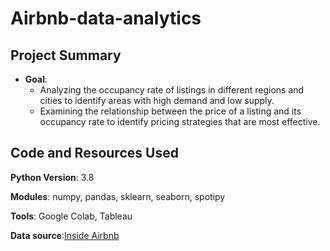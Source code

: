# Airbnb-data-analytics
## Project Summary

* **Goal**:
   * Analyzing the occupancy rate of listings in different regions and cities to identify areas with high demand and low supply.
   * Examining the relationship between the price of a listing and its occupancy rate to identify pricing strategies that are most effective.



## Code and Resources Used

**Python Version**: 3.8

**Modules**: numpy, pandas, sklearn, seaborn, spotipy

**Tools**: Google Colab, Tableau

**Data source**:[Inside Airbnb](http://insideairbnb.com/get-the-data)
